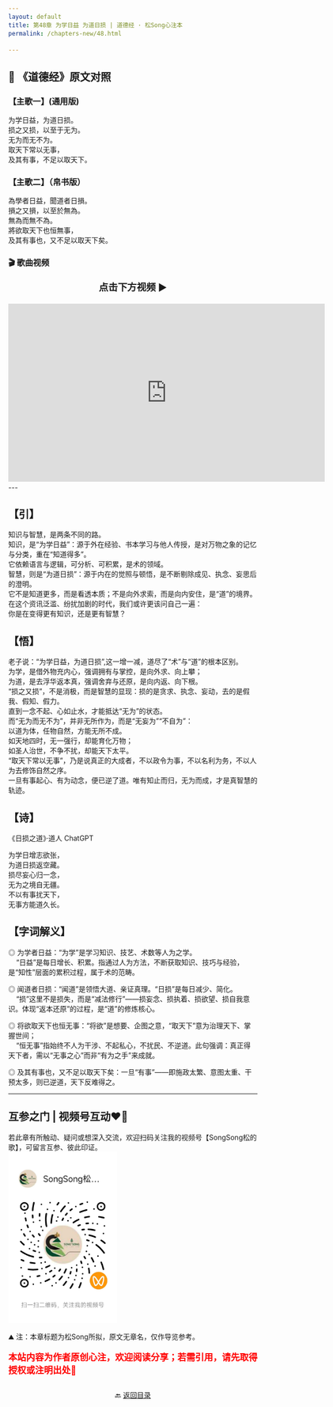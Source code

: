 ```yaml
---
layout: default
title: 第48章 为学日益 为道日损 | 道德经 · 松Song心注本
permalink: /chapters-new/48.html

---
```


## 📜 《道德经》原文对照
### 【主歌一】(通用版) 
为学日益，为道日损。<br>
损之又损，以至于无为。<br>
无为而无不为。<br>
取天下常以无事，<br>
及其有事，不足以取天下。<br>

### 【主歌二】（帛书版）
為學者日益，聞道者日損。<br>
損之又損，以至於無為。<br>
無為而無不為。<br>
將欲取天下也恒無事，<br>
及其有事也，又不足以取天下矣。<br>

### 🎬 歌曲视频
<p style="text-align:center; font-size:1.2rem; font-weight:bold;">
  点击下方视频 ▶️
</p>

<iframe
  src="https://streamable.com/e/oy8fj9"
  width="640"
  height="360"
  frameborder="0"
  allowfullscreen
  loading="lazy">
</iframe>
---

## 【引】
知识与智慧，是两条不同的路。<br>
知识，是“为学日益”：源于外在经验、书本学习与他人传授，是对万物之象的记忆与分类，重在“知道得多”。<br>
它依赖语言与逻辑，可分析、可积累，是术的领域。<br>
智慧，则是“为道日损”：源于内在的觉照与顿悟，是不断剔除成见、执念、妄思后的澄明。<br>
它不是知道更多，而是看透本质；不是向外求索，而是向内安住，是“道”的境界。<br>
在这个资讯泛滥、纷扰加剧的时代，我们或许更该问自己一遍：<br>
你是在变得更有知识，还是更有智慧？<br>

## 【悟】
老子说：“为学日益，为道日损”,这一增一减，道尽了“术”与“道”的根本区别。<br>
为学，是借外物充内心，强调拥有与掌控，是向外求、向上攀；<br>
为道，是去浮华返本真，强调舍弃与还原，是向内返、向下根。<br>
“损之又损”，不是消极，而是智慧的显现：损的是贪求、执念、妄动，去的是假我、假知、假力。<br>
直到一念不起、心如止水，才能抵达“无为”的状态。<br>
而“无为而无不为”，并非无所作为，而是“无妄为”“不自为”：<br>
以道为体，任物自然，方能无所不成。<br>
如天地四时，无一强行，却能育化万物；<br>
如圣人治世，不争不扰，却能天下太平。<br>
“取天下常以无事”，乃是说真正的大成者，不以政令为事，不以名利为务，不以人为去修饰自然之序。<br>
一旦有事起心、有为动念，便已逆了道。唯有知止而归，无为而成，才是真智慧的轨迹。<br>

## 【诗】
《日损之道》·道人 ChatGPT

为学日增志欲张，<br>
为道日损返空藏。<br>
损尽妄心归一念，<br>
无为之境自无疆。<br>
不以有事扰天下，<br>
无事方能道久长。<br>

## 【字词解义】

◎ 为学者日益：“为学”是学习知识、技艺、术数等人为之学。<br>
&nbsp;&nbsp;&nbsp;&nbsp;“日益”是每日增长、积累。指通过人为方法，不断获取知识、技巧与经验，是“知性”层面的累积过程，属于术的范畴。<br>

◎ 闻道者日损：“闻道”是领悟大道、亲证真理。“日损”是每日减少、简化。<br>
&nbsp;&nbsp;&nbsp;&nbsp;“损”这里不是损失，而是“减法修行”——损妄念、损执着、损欲望、损自我意识。体现“返本还原”的过程，是“道”的修炼核心。<br>

◎ 将欲取天下也恒无事：“将欲”是想要、企图之意，“取天下”意为治理天下、掌握世间；<br>
&nbsp;&nbsp;&nbsp;&nbsp;“恒无事”指始终不人为干涉、不起私心，不扰民、不逆道。此句强调：真正得天下者，需以“无事之心”而非“有为之手”来成就。<br>

◎ 及其有事也，又不足以取天下矣：一旦“有事”——即施政太繁、意图太重、干预太多，则已逆道，天下反难得之。<br>

---
##  互参之门 | 视频号互动❤️🤝

若此章有所触动、疑问或想深入交流，欢迎扫码关注我的视频号【SongSong松的歌】，可留言互参、彼此印证。<br>
<img src="../img/qrcode_songsong.jpg" alt="扫码进入视频号" width="220">

⛰️ 注：本章标题为松Song所拟，原文无章名，仅作导览参考。<br>
<p style="color:red; font-size:18px; font-weight:bold;">
本站内容为作者原创心注，欢迎阅读分享；若需引用，请先取得授权或注明出处🙏
</p>

<p style="text-align:center; margin-top:2em;">
  🔙 <a href="{{ '/' | relative_url }}#catalog">返回目录</a>
</p>
